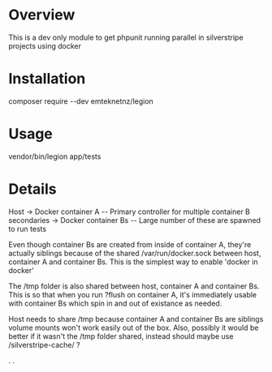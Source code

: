 # Overview

This is a dev only module to get phpunit running parallel in silverstripe projects using docker

# Installation

composer require --dev emteknetnz/legion

# Usage

vendor/bin/legion app/tests

# Details

Host
-> Docker container A  -- Primary controller for multiple container B secondaries
-> Docker container Bs -- Large number of these are spawned to run tests

Even though container Bs are created from inside of container A, they're actually siblings because of the shared /var/run/docker.sock between host, container A and container Bs.  This is the simplest way to enable 'docker in docker'

The /tmp folder is also shared between host, container A and container Bs.  This is so that when you run ?flush on container A, it's immediately usable with container Bs which spin in and out of existance as needed.

Host needs to share /tmp because container A and container Bs are siblings volume mounts won't work easily out of the box.  Also, possibly it would be better if it wasn't the /tmp folder shared, instead should maybe use /silverstripe-cache/ ?

.
.
